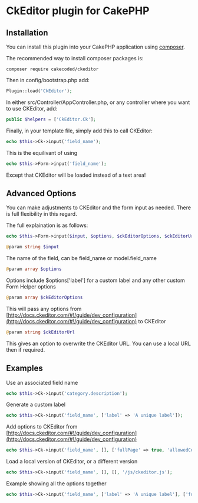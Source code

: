 # CkEditor plugin for CakePHP

## Installation

You can install this plugin into your CakePHP application using [composer](http://getcomposer.org).

The recommended way to install composer packages is:

```
composer require cakecoded/ckeditor
```

Then in config/bootstrap.php add:

```php
Plugin::load('CkEditor');
```

In either src/Controller/AppController.php, or any controller where you want to use CKEditor, add:

```php
public $helpers = ['CkEditor.Ck'];
```

Finally, in your template file, simply add this to call CKEditor:

```php
echo $this->Ck->input('field_name');
```

This is the equilivant of using
```php
echo $this->Form->input('field_name');
```

Except that CKEditor will be loaded instead of a text area!

## Advanced Options

You can make adjustments to CKEditor and the form input as needed.  There is full flexibility in this regard.

The full explaination is as follows:

```php
echo $this->Form->input($input, $options, $ckEditorOptions, $ckEditorUrl);
```
```php
@param string $input
```
The name of the field, can be field_name or model.field_name

```php
@param array $options
```
Options include $options['label'] for a custom label and any other custom Form Helper options

```php
@param array $ckEditorOptions
```
This will pass any options from [http://docs.ckeditor.com/#!/guide/dev_configuration](http://docs.ckeditor.com/#!/guide/dev_configuration) to CKEditor

```php
@param string $ckEditorUrl
```
This gives an option to overwrite the CKEditor URL.  You can use a local URL then if required.

## Examples

Use an associated field name

```php
echo $this->Ck->input('category.description');
```

Generate a custom label

```php
echo $this->Ck->input('field_name', ['label' => 'A unique label']);
```

Add options to CKEditor from [http://docs.ckeditor.com/#!/guide/dev_configuration](http://docs.ckeditor.com/#!/guide/dev_configuration)

```php
echo $this->Ck->input('field_name', [], ['fullPage' => true, 'allowedContent' => 'true']);
```

Load a local version of CKEditor, or a different version

```php
echo $this->Ck->input('field_name', [], [], '/js/ckeditor.js');
```

Example showing all the options together

```php
echo $this->Ck->input('field_name', ['label' => 'A unique label'], ['fullPage' => true, 'allowedContent' => 'true'], '/js/ckeditor.js');
```